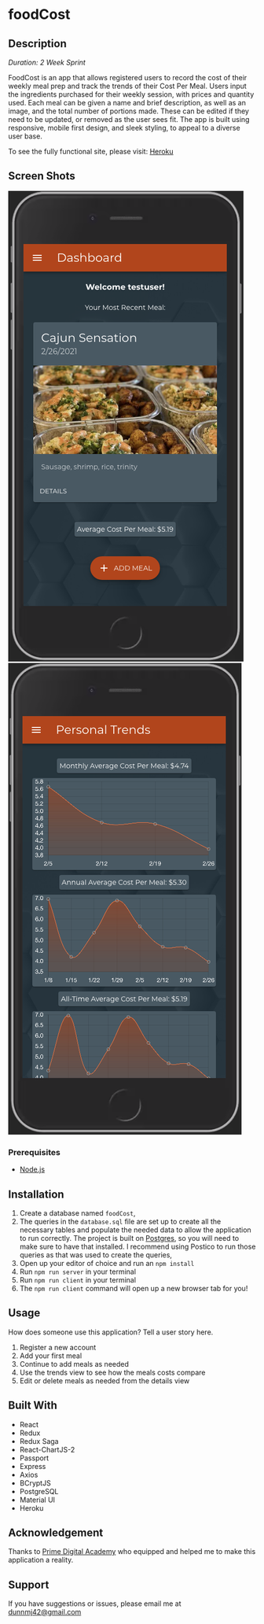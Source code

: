 
# foodCost

## Description

_Duration: 2 Week Sprint_

FoodCost is an app that allows registered users to record the cost of their weekly meal prep and track the trends of their Cost Per Meal. Users input the ingredients purchased for their weekly session, with prices and quantity used. Each meal can be given a name and brief description, as well as an image, and the total number of portions made. These can be edited if they need to be updated, or removed as the user sees fit. The app is built using responsive, mobile first design, and sleek styling, to appeal to a diverse user base.

To see the fully functional site, please visit: [Heroku](https://vast-retreat-50324.herokuapp.com/#/)

## Screen Shots

![dashboard](documentation/images/screenshot1.png)
![trends view](documentation/images/screenshot2.png)

### Prerequisites


- [Node.js](https://nodejs.org/en/)


## Installation

1. Create a database named `foodCost`,
2. The queries in the `database.sql` file are set up to create all the necessary tables and populate the needed data to allow the application to run correctly. The project is built on [Postgres](https://www.postgresql.org/download/), so you will need to make sure to have that installed. I recommend using Postico to run those queries as that was used to create the queries, 
3. Open up your editor of choice and run an `npm install`
4. Run `npm run server` in your terminal
5. Run `npm run client` in your terminal
6. The `npm run client` command will open up a new browser tab for you!

## Usage
How does someone use this application? Tell a user story here.

1. Register a new account
2. Add your first meal
3. Continue to add meals as needed
4. Use the trends view to see how the meals costs compare
5. Edit or delete meals as needed from the details view


## Built With

- React
- Redux
- Redux Saga
- React-ChartJS-2
- Passport
- Express
- Axios
- BCryptJS
- PostgreSQL
- Material UI
- Heroku 


## Acknowledgement
Thanks to [Prime Digital Academy](www.primeacademy.io) who equipped and helped me to make this application a reality.

## Support
If you have suggestions or issues, please email me at [dunnmj42@gmail.com](mailto:dunnmj42@gmail.com)